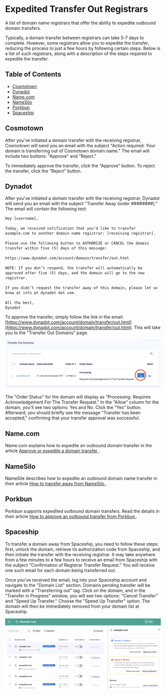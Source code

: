 # Expedited Transfer Out Registrars

A list of domain name registrars that offer the ability to expedite outbound domain transfers.

Typically, a domain transfer between registrars can take 5-7 days to complete. However, some registrars allow you to expedite the transfer, reducing the process to just a few hours by following certain steps. Below is a list of such registrars, along with a description of the steps required to expedite the transfer.

## Table of Contents

- [Cosmotown](#cosmotown)
- [Dynadot](#dynadot)
- [Name.com](#namecom)
- [NameSilo](#namesilo)
- [Porkbun](#porkbun)
- [Spaceship](#spaceship)

## Cosmotown

After you've initiated a domain transfer with the receiving registrar, Cosmotown will send you an email with the subject "Action required: Your domain is transferring out of Cosmotown domain.name." The email will include two buttons: "Approve" and "Reject." 

To immediately approve the transfer, click the "Approve" button. To reject the transfer, click the "Reject" button.

## Dynadot

After you've initiated a domain transfer with the receiving registrar, Dynadot will send you an email with the subject "Transfer Away (order ########)." The email will contain the following text:

```
Hey [username],

Today, we received notification that you’d like to transfer example.com to another domain name registrar: [receiving registrar].

Please use the following button to AUTHORIZE or CANCEL the domain transfer within five (5) days of this message:

https://www.dynadot.com/account/domain/transfer/out.html

NOTE: If you don’t respond, the transfer will automatically be approved after five (5) days, and the domain will go to the new registrar.

If you didn’t request the transfer away of this domain, please let us know at info at dynadot dot com.

All the best,  
Dynadot
```

To approve the transfer, simply follow the link in the email: [https://www.dynadot.com/account/domain/transfer/out.html](https://www.dynadot.com/account/domain/transfer/out.html). This will take you to the "Transfer Out Domains" page.

![Dynadot Transfer Page](images/dynadot.png)

The "Order Status" for the domain will display as "Processing. Requires Acknowledgement For The Transfer Request." In the "Allow" column for the domain, you'll see two options: Yes and No. Click the "Yes" button. Afterward, you should briefly see the message "Transfer has been accepted," confirming that your transfer approval was successful.

## Name.com

Name.com explains how to expedite an outbound domain transfer in the article [Approve or expedite a domain transfer
](https://www.name.com/support/articles/206103837-approve-or-expedite-a-domain-transfer).

## NameSilo

NameSile describes how to expedite an outbound domain name transfer in their article [How to transfer away from NameSilo
](https://www.namesilo.com/Support/How-to-transfer-away-from-NameSilo).

## Porkbun

Porkbun supports expedited outbound domain transfers. Read the details in their article [How to approve an outbound transfer from Porkbun
](https://kb.porkbun.com/article/139-how-to-approve-an-outbound-transfer-from-porkbun).

## Spaceship

To transfer a domain away from Spaceship, you need to follow these steps: first, unlock the domain, retrieve its authorization code from Spaceship, and then initiate the transfer with the receiving registrar. It may take anywhere from a few minutes to a few hours to receive an email from Spaceship with the subject "Confirmation of Registrar Transfer Request." You will receive one such email for each domain being transferred out.

Once you've received the email, log into your Spaceship account and navigate to the "Domain List" section. Domains pending transfer will be marked with a "Transferring out" tag. Click on the domain, and in the "Transfer in Progress" window, you will see two options: "Cancel Transfer" and "Speed Up Transfer." Choose the "Speed Up Transfer" option. The domain will then be immediately removed from your domain list at Spaceship.

![Spaceship Domain List Page](images/spaceship.png)
